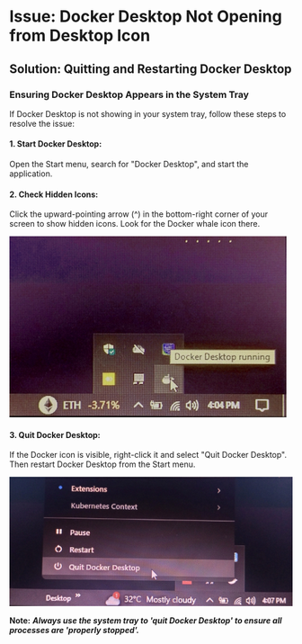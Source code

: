 # Issue: Docker Desktop Not Opening from Desktop Icon

## Solution: Quitting and Restarting Docker Desktop

### Ensuring Docker Desktop Appears in the System Tray
If Docker Desktop is not showing in your system tray, follow these steps to resolve the issue:

#### 1. Start Docker Desktop:
Open the Start menu, search for "Docker Desktop", and start the application.

#### 2. Check Hidden Icons:
Click the upward-pointing arrow (^) in the bottom-right corner of your screen to show hidden icons. Look for the Docker whale icon there.

![Ss](/public/img-13.jpeg)

#### 3. Quit Docker Desktop:
If the Docker icon is visible, right-click it and select "Quit Docker Desktop". Then restart Docker Desktop from the Start menu.

![Ss](/public/img-14.jpeg)

**Note:** ***Always use the system tray to 'quit Docker Desktop' to ensure all processes are 'properly stopped'.***